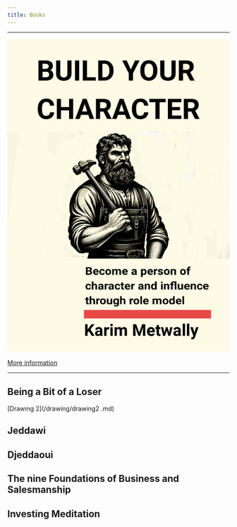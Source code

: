 ```yaml
---
title: Books 
---
```


---

![sketch1701294035155](/sketch1701294035155.jpg)

[More information](/books/build.md)

---

## Being a Bit of a Loser

[Drawing 2](/drawing/drawing2 .md)

## Jeddawi


## Djeddaoui


## The nine Foundations of Business and Salesmanship


## Investing Meditation